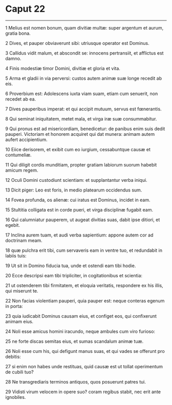 # Caput 22

***

1 Melius est nomen bonum, quam divitiæ multæ: super argentum et aurum, gratia bona.

2 Dives, et pauper obviaverunt sibi: utriusque operator est Dominus.

3 Callidus vidit malum, et abscondit se: innocens pertransiit, et afflictus est damno.

4 Finis modestiæ timor Domini, divitiæ et gloria et vita.

5 Arma et gladii in via perversi: custos autem animæ suæ longe recedit ab eis.

6 Proverbium est: Adolescens iuxta viam suam, etiam cum senuerit, non recedet ab ea.

7 Dives pauperibus imperat: et qui accipit mutuum, servus est fœnerantis.

8 Qui seminat iniquitatem, metet mala, et virga iræ suæ consummabitur.

9 Qui pronus est ad misericordiam, benedicetur: de panibus enim suis dedit pauperi. Victoriam et honorem acquiret qui dat munera: animam autem aufert accipientium.

10 Eiice derisorem, et exibit cum eo iurgium, cessabuntque causæ et contumeliæ.

11 Qui diligit cordis munditiam, propter gratiam labiorum suorum habebit amicum regem.

12 Oculi Domini custodiunt scientiam: et supplantantur verba iniqui.

13 Dicit piger: Leo est foris, in medio platearum occidendus sum.

14 Fovea profunda, os alienæ: cui iratus est Dominus, incidet in eam.

15 Stultitia colligata est in corde pueri, et virga disciplinæ fugabit eam.

16 Qui calumniatur pauperem, ut augeat divitias suas, dabit ipse ditiori, et egebit.

17 Inclina aurem tuam, et audi verba sapientium: appone autem cor ad doctrinam meam.

18 quæ pulchra erit tibi, cum servaveris eam in ventre tuo, et redundabit in labiis tuis:

19 Ut sit in Domino fiducia tua, unde et ostendi eam tibi hodie.

20 Ecce descripsi eam tibi tripliciter, in cogitationibus et scientia:

21 ut ostenderem tibi firmitatem, et eloquia veritatis, respondere ex his illis, qui miserunt te.

22 Non facias violentiam pauperi, quia pauper est: neque conteras egenum in porta:

23 quia iudicabit Dominus causam eius, et configet eos, qui confixerunt animam eius.

24 Noli esse amicus homini iracundo, neque ambules cum viro furioso:

25 ne forte discas semitas eius, et sumas scandalum animæ tuæ.

26 Noli esse cum his, qui defigunt manus suas, et qui vades se offerunt pro debitis:

27 si enim non habes unde restituas, quid causæ est ut tollat operimentum de cubili tuo?

28 Ne transgrediaris terminos antiquos, quos posuerunt patres tui.

29 Vidisti virum velocem in opere suo? coram regibus stabit, nec erit ante ignobiles.

